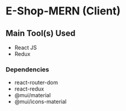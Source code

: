 # E-Shop-MERN (Client)

## Main Tool(s) Used
- React JS
- Redux

### Dependencies
- react-router-dom
- react-redux
- @mui/material
- @mui/icons-material